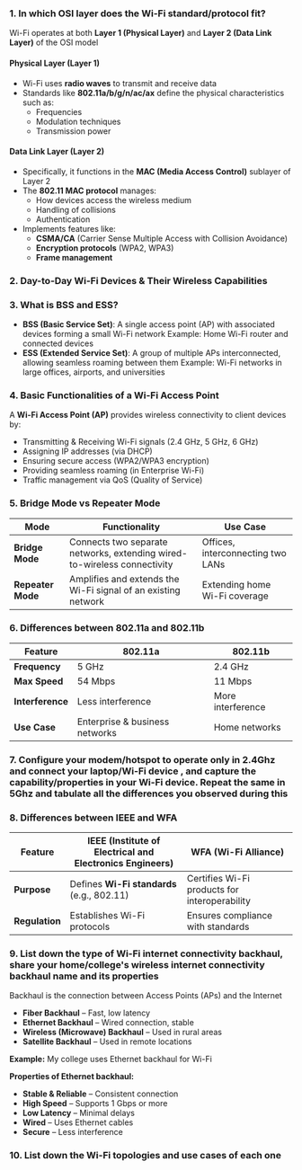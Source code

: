 ### **1. In which OSI layer does the Wi-Fi standard/protocol fit?**

Wi-Fi operates at both **Layer 1 (Physical Layer)** and **Layer 2 (Data Link Layer)** of the OSI model

#### Physical Layer (Layer 1)
- Wi-Fi uses **radio waves** to transmit and receive data
- Standards like **802.11a/b/g/n/ac/ax** define the physical characteristics such as:
  - Frequencies
  - Modulation techniques
  - Transmission power

#### Data Link Layer (Layer 2)
- Specifically, it functions in the **MAC (Media Access Control)** sublayer of Layer 2
- The **802.11 MAC protocol** manages:
  - How devices access the wireless medium
  - Handling of collisions
  - Authentication
- Implements features like:
  - **CSMA/CA** (Carrier Sense Multiple Access with Collision Avoidance)
  - **Encryption protocols** (WPA2, WPA3)
  - **Frame management**

### **2. Day-to-Day Wi-Fi Devices & Their Wireless Capabilities** 

### **3. What is BSS and ESS?**
- **BSS (Basic Service Set)**: A single access point (AP) with associated devices forming a small Wi-Fi network 
  Example: Home Wi-Fi router and connected devices  
- **ESS (Extended Service Set)**: A group of multiple APs interconnected, allowing seamless roaming between them 
  Example: Wi-Fi networks in large offices, airports, and universities

### **4. Basic Functionalities of a Wi-Fi Access Point**
A **Wi-Fi Access Point (AP)** provides wireless connectivity to client devices by:  
- Transmitting & Receiving Wi-Fi signals (2.4 GHz, 5 GHz, 6 GHz)
- Assigning IP addresses (via DHCP)
- Ensuring secure access (WPA2/WPA3 encryption)  
- Providing seamless roaming (in Enterprise Wi-Fi)  
- Traffic management via QoS (Quality of Service)


### **5. Bridge Mode vs Repeater Mode**
| **Mode** | **Functionality** | **Use Case** |
|----------|----------------|------------|
| **Bridge Mode** | Connects two separate networks, extending wired-to-wireless connectivity| Offices, interconnecting two LANs |
| **Repeater Mode** | Amplifies and extends the Wi-Fi signal of an existing network | Extending home Wi-Fi coverage|


### **6. Differences between 802.11a and 802.11b**
| **Feature** | **802.11a** | **802.11b** |
|------------|-----------|-----------|
| **Frequency** | 5 GHz | 2.4 GHz |
| **Max Speed** | 54 Mbps | 11 Mbps |
| **Interference** | Less interference | More interference |
| **Use Case** | Enterprise & business networks | Home networks |


### **7. Configure your modem/hotspot to operate only in 2.4Ghz and connect your laptop/Wi-Fi device , and capture the capability/properties in your Wi-Fi device. Repeat the same in 5Ghz and tabulate all the differences you observed during this**

### **8. Differences between IEEE and WFA**
| **Feature** | **IEEE (Institute of Electrical and Electronics Engineers)** | **WFA (Wi-Fi Alliance)** |
|------------|-------------------------------------|-------------------------|
| **Purpose** | Defines **Wi-Fi standards** (e.g., 802.11) | Certifies Wi-Fi products for interoperability |
| **Regulation** | Establishes Wi-Fi protocols | Ensures compliance with standards |

### **9. List down the type of Wi-Fi internet connectivity backhaul, share your home/college's wireless internet connectivity backhaul name and its properties**
Backhaul is the connection between Access Points (APs) and the Internet
- **Fiber Backhaul** – Fast, low latency
- **Ethernet Backhaul** – Wired connection, stable
- **Wireless (Microwave) Backhaul** – Used in rural areas
- **Satellite Backhaul** – Used in remote locations

**Example:** My college uses Ethernet backhaul for Wi-Fi

**Properties of Ethernet backhaul:**  
- **Stable & Reliable** – Consistent connection 
- **High Speed** – Supports 1 Gbps or more
- **Low Latency** – Minimal delays 
- **Wired** – Uses Ethernet cables  
- **Secure** – Less interference

### **10. List down the Wi-Fi topologies and use cases of each one**
